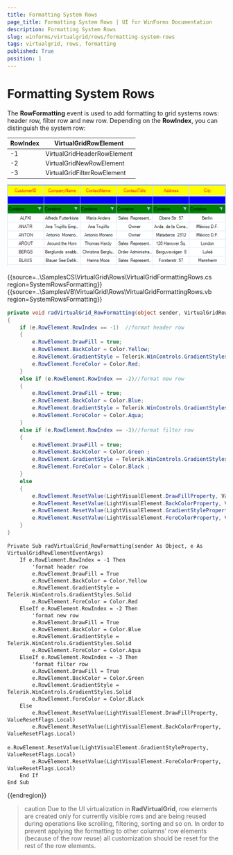 ```yaml
---
title: Formatting System Rows
page_title: Formatting System Rows | UI for WinForms Documentation
description: Formatting System Rows
slug: winforms/virtualgrid/rows/formatting-system-rows
tags: virtualgrid, rows, formatting
published: True
position: 1
---
```


# Formatting System Rows

The __RowFormatting__ event is used to add formatting to grid systems rows: header row, filter row and new row. Depending on the __RowIndex__, you can distinguish the system row:

|RowIndex|VirtualGridRowElement|
|----|----|
|-1|VirtualGridHeaderRowElement|
|-2|VirtualGridNewRowElement|
|-3|VirtualGridFilterRowElement|

![virtualgrid-rows-formatting-system-rows001](images/virtualgrid-rows-formatting-system-rows001.png)

{{source=..\SamplesCS\VirtualGrid\Rows\VirtualGridFormattingRows.cs region=SystemRowsFormatting}} 
{{source=..\SamplesVB\VirtualGrid\Rows\VirtualGridFormattingRows.vb region=SystemRowsFormatting}} 

````C#
private void radVirtualGrid_RowFormatting(object sender, VirtualGridRowElementEventArgs e)
{
    if (e.RowElement.RowIndex == -1)  //format header row
    {
        e.RowElement.DrawFill = true;
        e.RowElement.BackColor = Color.Yellow;
        e.RowElement.GradientStyle = Telerik.WinControls.GradientStyles.Solid;
        e.RowElement.ForeColor = Color.Red;
    }
    else if (e.RowElement.RowIndex == -2)//format new row
    {
        e.RowElement.DrawFill = true;
        e.RowElement.BackColor = Color.Blue;
        e.RowElement.GradientStyle = Telerik.WinControls.GradientStyles.Solid;
        e.RowElement.ForeColor = Color.Aqua;
    }
    else if (e.RowElement.RowIndex == -3)//format filter row
    {
        e.RowElement.DrawFill = true;
        e.RowElement.BackColor = Color.Green ;
        e.RowElement.GradientStyle = Telerik.WinControls.GradientStyles.Solid;
        e.RowElement.ForeColor = Color.Black ;
    }
    else
    {
        e.RowElement.ResetValue(LightVisualElement.DrawFillProperty, ValueResetFlags.Local);
        e.RowElement.ResetValue(LightVisualElement.BackColorProperty, ValueResetFlags.Local);
        e.RowElement.ResetValue(LightVisualElement.GradientStyleProperty, ValueResetFlags.Local);
        e.RowElement.ResetValue(LightVisualElement.ForeColorProperty, ValueResetFlags.Local);
    }
}

````
````VB.NET
Private Sub radVirtualGrid_RowFormatting(sender As Object, e As VirtualGridRowElementEventArgs)
    If e.RowElement.RowIndex = -1 Then
        'format header row
        e.RowElement.DrawFill = True
        e.RowElement.BackColor = Color.Yellow
        e.RowElement.GradientStyle = Telerik.WinControls.GradientStyles.Solid
        e.RowElement.ForeColor = Color.Red
    ElseIf e.RowElement.RowIndex = -2 Then
        'format new row
        e.RowElement.DrawFill = True
        e.RowElement.BackColor = Color.Blue
        e.RowElement.GradientStyle = Telerik.WinControls.GradientStyles.Solid
        e.RowElement.ForeColor = Color.Aqua
    ElseIf e.RowElement.RowIndex = -3 Then
        'format filter row
        e.RowElement.DrawFill = True
        e.RowElement.BackColor = Color.Green
        e.RowElement.GradientStyle = Telerik.WinControls.GradientStyles.Solid
        e.RowElement.ForeColor = Color.Black
    Else
        e.RowElement.ResetValue(LightVisualElement.DrawFillProperty, ValueResetFlags.Local)
        e.RowElement.ResetValue(LightVisualElement.BackColorProperty, ValueResetFlags.Local)
        e.RowElement.ResetValue(LightVisualElement.GradientStyleProperty, ValueResetFlags.Local)
        e.RowElement.ResetValue(LightVisualElement.ForeColorProperty, ValueResetFlags.Local)
    End If
End Sub

````

{{endregion}} 

>caution Due to the UI virtualization in __RadVirtualGrid__, row elements are created only for currently visible rows and are being reused during operations like scrolling, filtering, sorting and so on. In order to prevent applying the formatting to other columns' row elements (because of the row reuse) all customization should be reset for the rest of the row elements.

